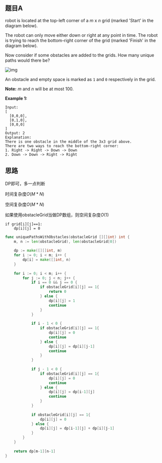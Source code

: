 ## 题目A 

robot is located at the top-left corner of a *m* x *n* grid (marked 'Start' in the diagram below).

The robot can only move either down or right at any point in time. The robot is trying to reach the bottom-right corner of the grid (marked 'Finish' in the diagram below).

Now consider if some obstacles are added to the grids. How many unique paths would there be?

![img](http://slinimage.oss-cn-beijing.aliyuncs.com/2019-12-12-052555.png)

An obstacle and empty space is marked as `1` and `0` respectively in the grid.

**Note:** *m* and *n* will be at most 100.

**Example 1:**

```
Input:
[
  [0,0,0],
  [0,1,0],
  [0,0,0]
]
Output: 2
Explanation:
There is one obstacle in the middle of the 3x3 grid above.
There are two ways to reach the bottom-right corner:
1. Right -> Right -> Down -> Down
2. Down -> Down -> Right -> Right
```

## 思路

DP即可，多一点判断

时间复杂度$O(M*N)$

空间复杂度$O(M*N)$

如果使用obstacleGrid当做DP数组，则空间复杂度$O(1)$

```
if grid[i][j]==1:
	dp[i][j] = 0
```

```go
func uniquePathsWithObstacles(obstacleGrid [][]int) int {
    m, n := len(obstacleGrid), len(obstacleGrid[0])
    
    dp := make([][]int, m)
    for i := 0; i < m; i++ {
        dp[i] = make([]int, n)
    }
    
    for i := 0; i < m; i++ {
        for j := 0; j < n; j++ {
            if i == 0 && j == 0 {
                if obstacleGrid[i][j] == 1{
                    return 0
                } else {
                    dp[i][j] = 1
                    continue
                }
            }
            
            if i - 1 < 0 {
                if obstacleGrid[i][j] == 1{
                    dp[i][j] = 0
                    continue
                } else {
                    dp[i][j] = dp[i][j-1]
                    continue
                }
            }
            
            if j - 1 < 0 {
                if obstacleGrid[i][j] == 1{
                    dp[i][j] = 0
                    continue
                } else {
                    dp[i][j] = dp[i-1][j]
                    continue
                }
            }
            
            if obstacleGrid[i][j] == 1{
                dp[i][j] = 0
            } else {
                dp[i][j] = dp[i-1][j] + dp[i][j-1]
            }
        }
    }
    
    return dp[m-1][n-1] 
}
```


